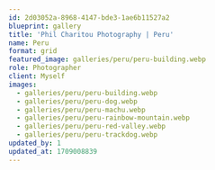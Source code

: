 ```yaml
---
id: 2d03052a-8968-4147-bde3-1ae6b11527a2
blueprint: gallery
title: 'Phil Charitou Photography | Peru'
name: Peru
format: grid
featured_image: galleries/peru/peru-building.webp
role: Photographer
client: Myself
images:
  - galleries/peru/peru-building.webp
  - galleries/peru/peru-dog.webp
  - galleries/peru/peru-machu.webp
  - galleries/peru/peru-rainbow-mountain.webp
  - galleries/peru/peru-red-valley.webp
  - galleries/peru/peru-trackdog.webp
updated_by: 1
updated_at: 1709008839
---
```


